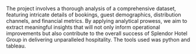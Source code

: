 The project involves a thorough analysis of a comprehensive dataset, featuring intricate details of bookings, guest demographics, distribution channels, and financial metrics. By applying analytical prowess, we aim to extract meaningful insights that will not only inform operational improvements but also contribute to the overall success of Splendor Hotel Group in delivering unparalleled hospitality. The tools used was python and tableau.
